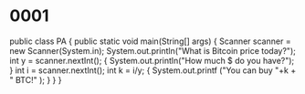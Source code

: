 # 0001
public class PA {
    public static void main(String[] args) {
        Scanner scanner = new Scanner(System.in);
        System.out.println("What is Bitcoin price today?");
        int y = scanner.nextInt();
        {
            System.out.println("How much $ do you have?");
        }
        int i = scanner.nextInt();
        int k = i/y;
        {
            System.out.printf ("You can buy "+k + " BTC!" );
        }
    }
}

